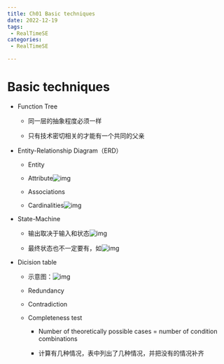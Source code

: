 ```yaml
---
title: Ch01 Basic techniques
date: 2022-12-19
tags:
 - RealTimeSE
categories:
 - RealTimeSE

---
```


# Basic techniques





- Function Tree

  - 同一层的抽象程度必须一样

  - 只有技术密切相关的才能有一个共同的父亲

- Entity-Relationship Diagram（ERD）

  - Entity

  - Attribute![img](https://api2.mubu.com/v3/document_image/488117aa-067b-405d-8ba4-729e5e441b49-14899999.jpg)

  - Associations

  - Cardinalities![img](https://api2.mubu.com/v3/document_image/082c3aab-547d-4d76-a772-bacb25c25c4a-14899999.jpg)

- State-Machine

  - 输出取决于输入和状态![img](https://api2.mubu.com/v3/document_image/11e30d9d-d762-4034-ba2a-63792f1b701c-14899999.jpg)

  - 最终状态也不一定要有，如![img](https://api2.mubu.com/v3/document_image/3c14cf3b-594e-4d1d-9a3b-708dca1b8f97-14899999.jpg)

- Dicision table

  - 示意图：![img](https://api2.mubu.com/v3/document_image/78fbb6c7-d1c9-48ab-b141-ce0e7b7518da-14899999.jpg)

  - Redundancy

  - Contradiction

  - Completeness test

    - Number of theoretically possible cases = number of condition combinations

    - 计算有几种情况，表中列出了几种情况，并把没有的情况补齐